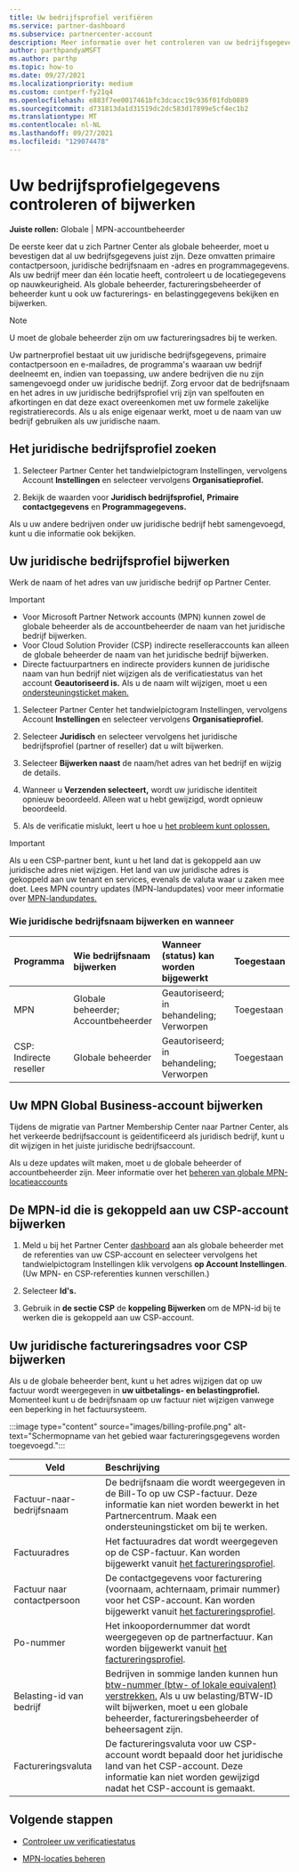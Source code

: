 ```yaml
---
title: Uw bedrijfsprofiel verifiëren
ms.service: partner-dashboard
ms.subservice: partnercenter-account
description: Meer informatie over het controleren van uw bedrijfsgegevens, zoals de primaire contactpersoon, het adres en de programmagegevens. U kunt ook uw juridische en factureringsadressen bijwerken.
author: parthpandyaMSFT
ms.author: parthp
ms.topic: how-to
ms.date: 09/27/2021
ms.localizationpriority: medium
ms.custom: contperf-fy21q4
ms.openlocfilehash: e883f7ee0017461bfc3dcacc19c936f01fdb0889
ms.sourcegitcommit: d731813da1d31519dc2dc583d17899e5cf4ec1b2
ms.translationtype: MT
ms.contentlocale: nl-NL
ms.lasthandoff: 09/27/2021
ms.locfileid: "129074478"
---
```

# <a name="verify-or-update-your-company-profile-information"></a>Uw bedrijfsprofielgegevens controleren of bijwerken 

**Juiste rollen:** Globale | MPN-accountbeheerder

De eerste keer dat u zich Partner Center als globale beheerder, moet u bevestigen dat al uw bedrijfsgegevens juist zijn. Deze omvatten primaire contactpersoon, juridische bedrijfsnaam en -adres en programmagegevens. Als uw bedrijf meer dan één locatie heeft, controleert u de locatiegegevens op nauwkeurigheid. Als globale beheerder, factureringsbeheerder of beheerder kunt u ook uw facturerings- en belastinggegevens bekijken en bijwerken.

> [!NOTE]
> U moet de globale beheerder zijn om uw factureringsadres bij te werken.

Uw partnerprofiel bestaat uit uw juridische bedrijfsgegevens, primaire contactpersoon en e-mailadres, de programma's waaraan uw bedrijf deelneemt en, indien van toepassing, uw andere bedrijven die nu zijn samengevoegd onder uw juridische bedrijf. Zorg ervoor dat de bedrijfsnaam en het adres in uw juridische bedrijfsprofiel vrij zijn van spelfouten en afkortingen en dat deze exact overeenkomen met uw formele zakelijke registratierecords. Als u als enige eigenaar werkt, moet u de naam van uw bedrijf gebruiken als uw juridische naam.

## <a name="locate-the-legal-business-profile"></a>Het juridische bedrijfsprofiel zoeken

1. Selecteer Partner Center het tandwielpictogram Instellingen, vervolgens Account **Instellingen** en selecteer vervolgens **Organisatieprofiel.**

2. Bekijk de waarden voor **Juridisch bedrijfsprofiel,** **Primaire contactgegevens** en **Programmagegevens.**

Als u uw andere bedrijven onder uw juridische bedrijf hebt samengevoegd, kunt u die informatie ook bekijken.

## <a name="update-your-legal-business-profile"></a>Uw juridische bedrijfsprofiel bijwerken

Werk de naam of het adres van uw juridische bedrijf op Partner Center.

> [!IMPORTANT]
> - Voor Microsoft Partner Network accounts (MPN) kunnen zowel de globale beheerder als de accountbeheerder de naam van het juridische bedrijf bijwerken.
> - Voor Cloud Solution Provider (CSP) indirecte reselleraccounts kan alleen de globale beheerder de naam van het juridische bedrijf bijwerken. 
> - Directe factuurpartners en indirecte providers kunnen de juridische naam van hun bedrijf niet wijzigen als de verificatiestatus van het account **Geautoriseerd is.** Als u de naam wilt wijzigen, moet u een [ondersteuningsticket maken.](https://partner.microsoft.com/dashboard/support/servicerequests/create?stage=2&topicid=eb74583c-61b3-2124-bffc-00920e0ae772)

1. Selecteer Partner Center het tandwielpictogram Instellingen, vervolgens Account **Instellingen** en selecteer vervolgens **Organisatieprofiel.**

2. Selecteer **Juridisch** en selecteer vervolgens het juridische bedrijfsprofiel (partner of reseller) dat u wilt bijwerken.

3. Selecteer **Bijwerken naast** de naam/het adres van het bedrijf en wijzig de details.
 
4. Wanneer u **Verzenden selecteert,** wordt uw juridische identiteit opnieuw beoordeeld. Alleen wat u hebt gewijzigd, wordt opnieuw beoordeeld.

5. Als de verificatie mislukt, leert u hoe u [het probleem kunt oplossen.](verification-responses.md)

> [!IMPORTANT]
> Als u een CSP-partner bent, kunt u het land dat is gekoppeld aan uw juridische adres niet wijzigen. Het land van uw juridische adres is gekoppeld aan uw tenant en services, evenals de valuta waar u zaken mee doet. Lees MPN country updates (MPN-landupdates) voor meer informatie over [MPN-landupdates.](manage-locations.md#change-country-of-partner-global-account)

### <a name="who-can-update-legal-business-name-and-when"></a>Wie juridische bedrijfsnaam bijwerken en wanneer

|**Programma**|**Wie bedrijfsnaam bijwerken**|**Wanneer (status) kan worden bijgewerkt**|**Toegestaan**|
|---------------------|:-------------------------------|:------------|:-----------------|
MPN|Globale beheerder; Accountbeheerder|Geautoriseerd; in behandeling; Verworpen| Toegestaan|
|CSP: Indirecte reseller|Globale beheerder|Geautoriseerd; in behandeling; Verworpen| Toegestaan|

## <a name="update-your-mpn-global-business-account"></a>Uw MPN Global Business-account bijwerken

Tijdens de migratie van Partner Membership Center naar Partner Center, als het verkeerde bedrijfsaccount is geïdentificeerd als juridisch bedrijf, kunt u dit wijzigen in het juiste juridische bedrijfsaccount.

Als u deze updates wilt maken, moet u de globale beheerder of accountbeheerder zijn. Meer informatie over het [beheren van globale MPN-locatieaccounts](manage-locations.md)

## <a name="update-your-mpn-id-associated-with-your-csp-account"></a>De MPN-id die is gekoppeld aan uw CSP-account bijwerken

1. Meld u bij het Partner Center [dashboard](https://partner.microsoft.com/dashboard/home) aan als globale beheerder met de referenties van uw CSP-account en selecteer vervolgens het tandwielpictogram Instellingen klik vervolgens **op Account Instellingen**. (Uw MPN- en CSP-referenties kunnen verschillen.)
 
2. Selecteer **Id's.**

3. Gebruik in **de sectie CSP** de **koppeling Bijwerken** om de MPN-id bij te werken die is gekoppeld aan uw CSP-account.

## <a name="update-your-csp-legal-billing-address"></a>Uw juridische factureringsadres voor CSP bijwerken

Als u de globale beheerder bent, kunt u het adres wijzigen dat op uw factuur wordt weergegeven in **uw uitbetalings- en belastingprofiel.** Momenteel kunt u de bedrijfsnaam op uw factuur niet wijzigen vanwege een beperking in het factuursysteem.

:::image type="content" source="images/billing-profile.png" alt-text="Schermopname van het gebied waar factureringsgegevens worden toegevoegd.":::

|**Veld**  |**Beschrijving**|  
|---------------------|:------------------|
|Factuur-naar-bedrijfsnaam|De bedrijfsnaam die wordt weergegeven in de Bill-To op uw CSP-factuur.  Deze informatie kan niet worden bewerkt in het Partnercentrum.  Maak een ondersteuningsticket om bij te werken.|
|Factuuradres|Het factuuradres dat wordt weergegeven op de CSP-factuur. Kan worden bijgewerkt vanuit [het factureringsprofiel](https://partner.microsoft.com/dashboard/account/v3/accountsettings/billingprofile#commercial).|
|Factuur naar contactpersoon|De contactgegevens voor facturering (voornaam, achternaam, primair nummer) voor het CSP-account.  Kan worden bijgewerkt vanuit [het factureringsprofiel](https://partner.microsoft.com/dashboard/account/v3/accountsettings/billingprofile#commercial).|
|Po-nummer|Het inkoopordernummer dat wordt weergegeven op de partnerfactuur. Kan worden bijgewerkt vanuit [het factureringsprofiel](https://partner.microsoft.com/dashboard/account/v3/accountsettings/billingprofile#commercial).|
|Belasting-id van bedrijf|Bedrijven in sommige landen kunnen hun [btw-nummer (btw- of lokale equivalent) verstrekken.](./organization-tax-info.md) Als u uw belasting/BTW-ID wilt bijwerken, moet u een globale beheerder, factureringsbeheerder of beheersagent zijn.|
|Factureringsvaluta|De factureringsvaluta voor uw CSP-account wordt bepaald door het juridische land van het CSP-account.  Deze informatie kan niet worden gewijzigd nadat het CSP-account is gemaakt.|

## <a name="next-steps"></a>Volgende stappen

- [Controleer uw verificatiestatus](verification-responses.md)

- [MPN-locaties beheren](manage-locations.md)
